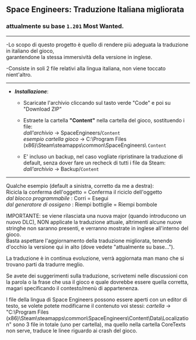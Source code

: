 ## Space Engineers: Traduzione Italiana migliorata
### attualmente su base `1.201` Most Wanted.

---
-Lo scopo di questo progetto è quello di rendere più adeguata la traduzione in italiano del gioco,  
 garantendone la stessa immersività della versione in inglese.  

-Consiste in soli 2 file relativi alla lingua italiana, non viene toccato nient'altro.  

---

- ***Installazione***:  

  - Scaricate l'archivio cliccando sul tasto verde "Code" e poi su "Download ZIP"  

  - Estraete la cartella **"Content"** nella cartella del gioco, sostituendo i file:  
*dall'archivio* -> SpaceEngineers/`Content`  
*esempio cartella gioco* -> C:\Program Files (x86)\Steam\steamapps\common\SpaceEngineers\ `Content`  

  - E' incluso un backup, nel caso vogliate ripristinare la traduzione di default, senza dover fare un recheck di tutti i file da Steam:  
*dall'archivio* -> Backup/`Content`  

---

Qualche esempio (default a sinistra, corretto da me a destra):  
Ricicla la conferma dell'oggetto = Conferma il riciclo dell'oggetto  
*dal blocco programmabile* : Corri = Esegui  
*dal generatore di ossigeno* : Riempi bottiglie = Riempi bombole  

IMPORTANTE: se viene rilasciata una nuova major (quando introducono un nuovo DLC), NON applicate la traduzione attuale, altrimenti alcune nuove stringhe non saranno presenti, e verranno mostrate in inglese all'interno del gioco.  
Basta aspettare l'aggiornamento della traduzione migliorata, tenendo d'occhio la versione qui in alto (dove vedete "attualmente su base...").

La traduzione è in continua evoluzione, verrà aggiornata man mano che si trovano parti da tradurre meglio.  

Se avete dei suggerimenti sulla traduzione, scrivetemi nelle discussioni con la parola o la frase che usa il gioco e quale dovrebbe essere quella corretta, magari specificando il contesto/menù di appartenenza.  

I file della lingua di Space Engineers possono essere aperti con un editor di testo, se volete potete modificarne il contenuto voi stessi:
*cartella* -> "C:\Program Files (x86)\Steam\steamapps\common\SpaceEngineers\Content\Data\Localization"
sono 3 file in totale (uno per cartella), ma quello nella cartella CoreTexts non serve, traduce le linee riguardo ai crash del gioco.
